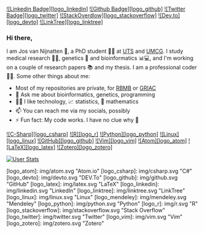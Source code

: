 [![Linkedin Badge][logo_linkedin]](https://www.linkedin.com/in/jos-van-nijnatten/)
[![Github Badge][logo_github]](https://github.com/vanNijnatten/)
[![Twitter Badge][logo_twitter]](https://twitter.com/J_vanNijnatten)
[![StackOverdlow][logo_stackoverflow]](https://stackoverflow.com/story/vannijnatten)
[![Dev.to][logo_devto]](https://dev.to/vannijnatten)
[![LinkTree][logo_linktree]](https://linktr.ee/vanNijnatten)


### Hi there,
I am Jos van Nijnatten 🧔, a PhD student 🧑‍🔬 at [UTS](http://www.uts.edu.au) and [UMCG](https://www.umcg.nl). I study medical research 🦠🔬, genetics 🧬 and bioinformatics 📊💻, and I'm working on a couple of research papers 📚 and my thesis. I am a professional coder 👨‍💻. Some other things about me:


- Most of my repositories are private, for [RBMB](https://github.com/UTS-Bioinformatics) or [GRIAC](https://github.com/GRIAC-Bioinformatics)<br />
- 💬 Ask me about bioinformatics, genetics, programming<br />
- 🧑‍💻 I like technology, 📈 statistics, 🧮 mathematics<br />
- 📫 You can reach me via my socials, possibly<br />
- ⚡ Fun fact: My code works. I have no clue why 🤨


[![C-Sharp][logo_csharp]](#)
[![R][logo_r]](#)
[![Python][logo_python]](#)
[![Linux][logo_linux]](#)
[![GitHub][logo_github]](#)
[![Vim][logo_vim]](#)
[![Atom][logo_atom]](#)
[![LaTeX][logo_latex]](#)
[![Zotero][logo_zotero]](#)

[![User Stats](user_stats)](#)
<!-- [![User Languages](user_languages)](#) -->


<!-- shields.io icons via https://simpleicons.org/ -->
[logo_atom]: img/atom.svg "Atom.io" <!-- https://img.shields.io/badge/-Atom-66585c?style=flat&logoColor=white&logo=atom -->
[logo_csharp]: img/csharp.svg "C#" <!-- https://img.shields.io/badge/-C%23-239120?style=flat&logoColor=white&logo=c-sharp -->
[logo_devto]: img/devto.svg "DEV.To" <!-- https://img.shields.io/badge/-Dev.to-242A2D?style=flat&logo=dev.to&logoColor=white -->
[logo_github]: img/github.svg "GitHub" <!-- https://img.shields.io/badge/-GitHub-181717?style=flat&logoColor=white&logo=github -->
[logo_latex]: img/latex.svg "LaTeX" <!-- https://img.shields.io/badge/-LaTeX-008080?style=flat&logoColor=white&logo=latex -->
[logo_linkedin]: img/linkedin.svg "LinkedIn" <!-- https://img.shields.io/badge/-LinkedIn-0077B5?style=flat&logo=Linkedin&logoColor=white -->
[logo_linktree]: img/linktree.svg "LinkTree" <!-- https://img.shields.io/badge/-LinkTree-39e09b?style=flat&logo=linktree&logoColor=white -->
[logo_linux]: img/linux.svg "Linux" <!-- https://img.shields.io/badge/-Linux-fcc624?style=flat&logoColor=white&logo=linux -->
[logo_mendeley]: img/mendeley.svg "Mendeley" <!-- https://img.shields.io/badge/-Mendeley-9d1620?style=flat&logoColor=white&logo=mendeley -->
[logo_python]: img/python.svg "Python" <!-- https://img.shields.io/badge/-Python-3776ab?style=flat&logoColor=white&logo=python -->
[logo_r]: img/r.svg "R" <!-- https://img.shields.io/badge/-R-276dc3?style=flat&logoColor=white&logo=r -->
[logo_stackoverflow]: img/stackoverflow.svg "Stack Overflow" <!-- https://img.shields.io/badge/-StackOverflow-FE7A16?style=flat&logo=StackOverflow&logoColor=white -->
[logo_twitter]: img/twitter.svg "Twitter" <!-- https://img.shields.io/badge/-Twitter-0077B5?style=flat&logo=Twitter&logoColor=white -->
[logo_vim]: img/vim.svg "Vim" <!-- https://img.shields.io/badge/-Vim-019733?style=flat&logoColor=white&logo=vim -->
[logo_zotero]: img/zotero.svg "Zotero" <!-- https://img.shields.io/badge/-Zotero-CC2936?style=flat&logoColor=white&logo=zotero -->


[user_stats]: https://github-readme-stats.vercel.app/api?username=vanNijnatten&count_private=true&show_icons=true&hide_title=true&theme=chartreuse-dark&hide_border=true&bg_color=00000000 "User Stats"
[user_languages]: https://github-readme-stats.vercel.app/api/top-langs/?username=vanNijnatten&layout=compact&hide_title=true&theme=chartreuse-dark&hide_border=true&bg_color=00000000 "User Languages"

